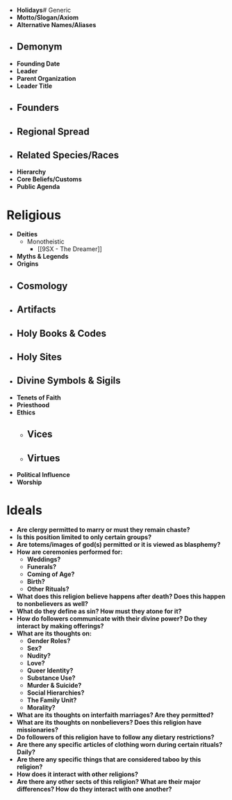 
- **Holidays**# Generic
- **Motto/Slogan/Axiom**
- **Alternative Names/Aliases**
- **Demonym**
	- 
- **Founding Date**
- **Leader**
- **Parent Organization**
- **Leader Title**
- **Founders**
	- 
- **Regional Spread**
	- 
- **Related Species/Races**
	- 
- **Hierarchy**
- **Core Beliefs/Customs**
- **Public Agenda**
# Religious
- **Deities**
	- Monotheistic
		- [[9SX - The Dreamer]]
- **Myths & Legends**
- **Origins**
- **Cosmology**
	- 
- **Artifacts**
	- 
- **Holy Books & Codes**
	- 
- **Holy Sites**
	- 
- **Divine Symbols & Sigils**
	- 
- **Tenets of Faith**
- **Priesthood**
- **Ethics**
	- Vices
		- 
	- Virtues
		- 
- **Political Influence**
- **Worship**

# Ideals

- **Are clergy permitted to marry or must they remain chaste?**
- **Is this position limited to only certain groups?**
- **Are totems/images of god(s) permitted or it is viewed as blasphemy?**
- **How are ceremonies performed for:**
	- **Weddings?**
	- **Funerals?**
	- **Coming of Age?**
	- **Birth?**
	- **Other Rituals?**
- **What does this religion believe happens after death? Does this happen to nonbelievers as well?**
- **What do they define as sin? How must they atone for it?**
- **How do followers communicate with their divine power? Do they interact by making offerings?**
- **What are its thoughts on:**
	- **Gender Roles?**
	- **Sex?**
	- **Nudity?**
	- **Love?**
	- **Queer Identity?**
	- **Substance Use?**
	- **Murder & Suicide?**
	- **Social Hierarchies?**
	- **The Family Unit?**
	- **Morality?**
- **What are its thoughts on interfaith marriages? Are they permitted?**
- **What are its thoughts on nonbelievers? Does this religion have missionaries?**
- **Do followers of this religion have to follow any dietary restrictions?**
- **Are there any specific articles of clothing worn during certain rituals? Daily?**
- **Are there any specific things that are considered taboo by this religion?**
- **How does it interact with other religions?**
- **Are there any other sects of this religion? What are their major differences? How do they interact with one another?**